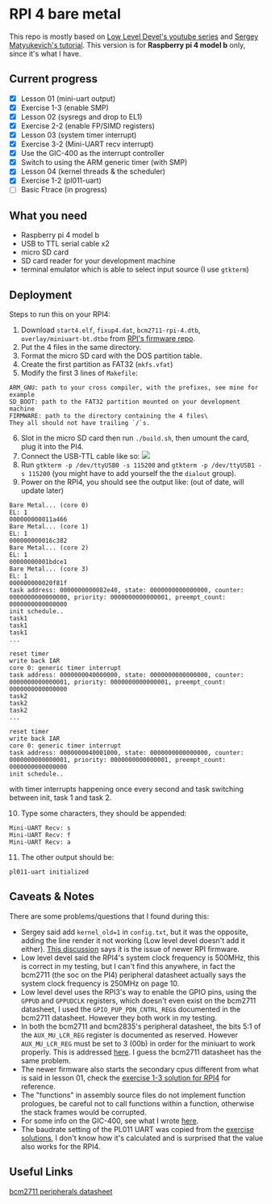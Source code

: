 # RPI 4 bare metal

This repo is mostly based on [Low Level Devel's youtube series](https://youtu.be/pd9AVmcRc6U) and [Sergey Matyukevich's tutorial](https://github.com/s-matyukevich/raspberry-pi-os). This version is for __Raspberry pi 4 model b__ only, since it's what I have.

## Current progress

- [x] Lesson 01 (mini-uart output)
- [x] Exercise 1-3 (enable SMP)
- [x] Lesson 02 (sysregs and drop to EL1)
- [x] Exercise 2-2 (enable FP/SIMD registers)
- [x] Lesson 03 (system timer interrupt)
- [x] Exercise 3-2 (Mini-UART recv interrupt)
- [x] Use the GIC-400 as the interrupt controller
- [x] Switch to using the ARM generic timer (with SMP)
- [x] Lesson 04 (kernel threads & the scheduler)
- [x] Exercise 1-2 (pl011-uart)
- [ ] Basic Ftrace (in progress)

## What you need
* Raspberry pi 4 model b
* USB to TTL serial cable x2
* micro SD card
* SD card reader for your development machine
* terminal emulator which is able to select input source (I use `gtkterm`)

## Deployment
Steps to run this on your RPI4:

1. Download `start4.elf`, `fixup4.dat`, `bcm2711-rpi-4.dtb`, `overlay/miniuart-bt.dtbo` from [RPI's firmware repo](https://github.com/raspberrypi/firmware/tree/master/boot).
2. Put the 4 files in the same directory.
3. Format the micro SD card with the DOS partition table.
4. Create the first partition as FAT32 (`mkfs.vfat`)
5. Modify the first 3 lines of `Makefile`:
```
ARM_GNU: path to your cross compiler, with the prefixes, see mine for example
SD_BOOT: path to the FAT32 partition mounted on your development machine
FIRMWARE: path to the directory containing the 4 files\
They all should not have trailing `/`s.
```
6. Slot in the micro SD card then run `./build.sh`, then umount the card, plug it into the PI4.
7. Connect the USB-TTL cable like so:
![](https://i.imgur.com/8pMcUbv.jpg)
8. Run `gtkterm -p /dev/ttyUSB0 -s 115200` and `gtkterm -p /dev/ttyUSB1 -s 115200` (you might have to add yourself the the `dialout` group).
9. Power on the RPI4, you should see the output like: (out of date, will update later)
```
Bare Metal... (core 0)
EL: 1
000000000011a466
Bare Metal... (core 1)
EL: 1
000000000016c382
Bare Metal... (core 2)
EL: 1
00000000001bdce1
Bare Metal... (core 3)
EL: 1
000000000020f81f
task address: 0000000000082e40, state: 0000000000000000, counter: 0000000000000000, priority: 0000000000000001, preempt_count: 0000000000000000
init schedule..
task1
task1
task1
...

reset timer
write back IAR
core 0: generic timer interrupt
task address: 0000000040000000, state: 0000000000000000, counter: 0000000000000001, priority: 0000000000000001, preempt_count: 0000000000000000
task2
task2
task2
...

reset timer
write back IAR
core 0: generic timer interrupt
task address: 0000000040001000, state: 0000000000000000, counter: 0000000000000001, priority: 0000000000000001, preempt_count: 0000000000000000
init schedule..
```
with timer interrupts happening once every second and task switching between init, task 1 and task 2.

10. Type some characters, they should be appended:
```
Mini-UART Recv: s
Mini-UART Recv: f
Mini-UART Recv: a
```

11. The other output should be:
```
pl011-uart initialized
```

## Caveats & Notes
There are some problems/questions that I found during this:
* Sergey said add `kernel_old=1` in `config.txt`, but it was the opposite, adding the line render it not working (Low level devel doesn't add it either). [This discussion](https://github.com/s-matyukevich/raspberry-pi-os/issues/206) says it is the issue of newer RPI firmware.
* Low level devel said the RPI4's system clock frequency is 500MHz, this is correct in my testing, but I can't find this anywhere, in fact the bcm2711 (the soc on the PI4) peripheral datasheet actually says the system clock frequency is 250MHz on page 10.
* Low level devel uses the RPI3's way to enable the GPIO pins, using the `GPPUD` and `GPPUDCLK` registers, which doesn't even exist on the bcm2711 datasheet, I used the `GPIO_PUP_PDN_CNTRL_REG`s documented in the bcm2711 datasheet. However they both work in my testing.
* In both the bcm2711 and bcm2835's peripheral datasheet, the bits 5:1 of the `AUX_MU_LCR_REG` register is documented as reserved. However `AUX_MU_LCR_REG` must be set to 3 (00b) in order for the miniuart to work properly. This is addressed [here](https://elinux.org/BCM2835_datasheet_errata#p14). I guess the bcm2711 datasheet has the same problem.
* The newer firmware also starts the secondary cpus different from what is said in lesson 01, check the [exercise 1-3 solution for RPI4](https://github.com/s-matyukevich/raspberry-pi-os/blob/master/exercises/lesson01/3/szediwy/src/boot.S) for reference.
* The "functions" in assembly source files do not implement function prologues, be careful not to call functions within a function, otherwise the stack frames would be corrupted.
* For some info on the GIC-400, see what I wrote [here](https://github.com/s-matyukevich/raspberry-pi-os/issues/237).
* The baudrate setting of the PL011 UART was copied from the [exercise solutions](https://github.com/s-matyukevich/raspberry-pi-os/tree/master/exercises/lesson01/2), I don't know how it's calculated and is surprised that the value also works for the RPI4.

## Useful Links
[bcm2711 peripherals datasheet](https://datasheets.raspberrypi.org/bcm2711/bcm2711-peripherals.pdf)
